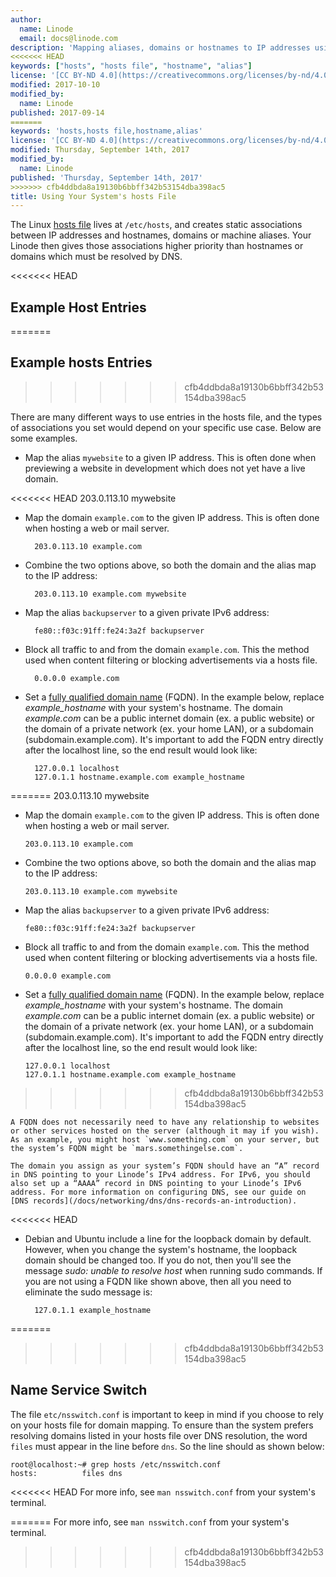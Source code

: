 ```yaml
---
author:
  name: Linode
  email: docs@linode.com
description: 'Mapping aliases, domains or hostnames to IP addresses using the system hosts file.'
<<<<<<< HEAD
keywords: ["hosts", "hosts file", "hostname", "alias"]
license: '[CC BY-ND 4.0](https://creativecommons.org/licenses/by-nd/4.0)'
modified: 2017-10-10
modified_by:
  name: Linode
published: 2017-09-14
=======
keywords: 'hosts,hosts file,hostname,alias'
license: '[CC BY-ND 4.0](https://creativecommons.org/licenses/by-nd/4.0)'
modified: Thursday, September 14th, 2017
modified_by:
  name: Linode
published: 'Thursday, September 14th, 2017'
>>>>>>> cfb4ddbda8a19130b6bbff342b53154dba398ac5
title: Using Your System's hosts File
---
```


The Linux [hosts file](http://man7.org/linux/man-pages/man5/hosts.5.html) lives at `/etc/hosts`, and creates static associations between IP addresses and hostnames, domains or machine aliases. Your Linode then gives those associations higher priority than hostnames or domains which must be resolved by DNS.


<<<<<<< HEAD
## Example Host Entries
=======
## Example hosts Entries
>>>>>>> cfb4ddbda8a19130b6bbff342b53154dba398ac5

There are many different ways to use entries in the hosts file, and the types of associations you set would depend on your specific use case. Below are some examples.

- Map the alias `mywebsite` to a given IP address. This is often done when previewing a website in development which does not yet have a live domain.

<<<<<<< HEAD
        203.0.113.10 mywebsite

- Map the domain `example.com` to the given IP address. This is often done when hosting a web or mail server.

        203.0.113.10 example.com

- Combine the two options above, so both the domain and the alias map to the IP address:

        203.0.113.10 example.com mywebsite

- Map the alias `backupserver` to a given private IPv6 address:

        fe80::f03c:91ff:fe24:3a2f backupserver

- Block all traffic to and from the domain `example.com`. This the method used when content filtering or blocking advertisements via a hosts file.

        0.0.0.0 example.com

- Set a [fully qualified domain name](https://en.wikipedia.org/wiki/Fully_qualified_domain_name) (FQDN). In the example below, replace *example_hostname* with your system's hostname. The domain *example.com* can be a public internet domain (ex. a public website) or the domain of a private network (ex. your home LAN), or a subdomain (subdomain.example.com). It's important to add the FQDN entry directly after the localhost line, so the end result would look like:

        127.0.0.1 localhost
        127.0.1.1 hostname.example.com example_hostname
=======
      203.0.113.10 mywebsite

- Map the domain `example.com` to the given IP address. This is often done when hosting a web or mail server.

      203.0.113.10 example.com

- Combine the two options above, so both the domain and the alias map to the IP address:

      203.0.113.10 example.com mywebsite

- Map the alias `backupserver` to a given private IPv6 address:

      fe80::f03c:91ff:fe24:3a2f backupserver

- Block all traffic to and from the domain `example.com`. This the method used when content filtering or blocking advertisements via a hosts file.

      0.0.0.0 example.com

- Set a [fully qualified domain name](https://en.wikipedia.org/wiki/Fully_qualified_domain_name) (FQDN). In the example below, replace *example_hostname* with your system's hostname. The domain *example.com* can be a public internet domain (ex. a public website) or the domain of a private network (ex. your home LAN), or a subdomain (subdomain.example.com). It's important to add the FQDN entry directly after the localhost line, so the end result would look like:

      127.0.0.1 localhost
      127.0.1.1 hostname.example.com example_hostname
>>>>>>> cfb4ddbda8a19130b6bbff342b53154dba398ac5

    A FQDN does not necessarily need to have any relationship to websites or other services hosted on the server (although it may if you wish). As an example, you might host `www.something.com` on your server, but the system’s FQDN might be `mars.somethingelse.com`.

    The domain you assign as your system’s FQDN should have an “A” record in DNS pointing to your Linode’s IPv4 address. For IPv6, you should also set up a “AAAA” record in DNS pointing to your Linode’s IPv6 address. For more information on configuring DNS, see our guide on [DNS records](/docs/networking/dns/dns-records-an-introduction).

<<<<<<< HEAD
- Debian and Ubuntu include a line for the loopback domain by default. However, when you change the system's hostname, the loopback domain should be changed too. If you do not, then you'll see the message *sudo: unable to resolve host* when running sudo commands. If you are not using a FQDN like shown above, then all you need to eliminate the sudo message is:

        127.0.1.1 example_hostname
=======
>>>>>>> cfb4ddbda8a19130b6bbff342b53154dba398ac5

## Name Service Switch

The file `etc/nsswitch.conf` is important to keep in mind if you choose to rely on your hosts file for domain mapping. To ensure than the system prefers resolving domains listed in your hosts file over DNS resolution, the word `files` must appear in the line before `dns`. So the line should as shown below:

    root@localhost:~# grep hosts /etc/nsswitch.conf
    hosts:          files dns

<<<<<<< HEAD
For more info, see `man nsswitch.conf` from your system's terminal.

=======
For more info, see `man nsswitch.conf` from your system's terminal.
>>>>>>> cfb4ddbda8a19130b6bbff342b53154dba398ac5
